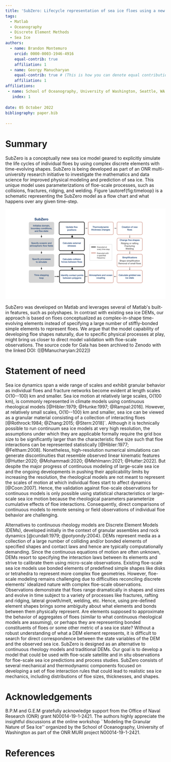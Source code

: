 ```yaml
---
title: 'SubZero: Lifecycle representation of sea ice floes using a new discrete element model'
tags:
  - Matlab
  - Oceanography
  - Discrete Element Methods
  - Sea Ice
authors:
  - name: Brandon Montemuro
    orcid: 0000-0003-1946-4916
    equal-contrib: true
    affiliation: 1
  - name: Georgy Manucharyan
    equal-contrib: true # (This is how you can denote equal contributions between multiple authors)
    affiliation: 1
affiliations:
 - name: School of Oceanography, University of Washington, Seattle, WA
   index: 1

date: 05 October 2022
bibliography: paper.bib

---
```


# Summary

SubZero is a conceptually new sea ice model geared to explicitly simulate the life cycles of individual floes by using complex discrete elements with time-evolving shapes. SubZero is being developed as part of an ONR multi-university research initiative to investigate the mathematics and data science for improved physical modeling and prediction of sea ice. This unique model uses parameterizations of floe-scale processes, such as collisions, fractures, ridging, and welding. Figure \autoref{fig:timeloop} is a schematic representing the SubZero model as a flow chart and what happens over any given time-step. 


![Operational flow chart for the SubZero sea ice model. The shaded gray boxes represent the different sections of the program, the red outlined boxes are processes that are executed every at specified intervals, and the black outlined boxes are processes that occur at every time-step.\label{fig:timeloop}](Subzero_timeloop_georgy.png)

SubZero was developed on Matlab and leverages several of Matlab's built-in features, such as polyshapes. In contrast with existing sea ice DEMs, our approach is based on floes conceptualized as complex-in-shape time-evolving elements instead of specifying a large number of stiffly-bonded simple elements to represent floes. We argue that the model capability of developing floe shapes naturally, due to specific physical processes at play, might bring us closer to direct model validation with floe-scale observations. The source code for Gala has been archived to Zenodo with the linked DOI: ([@Manucharyian:2022])

# Statement of need

Sea ice dynamics span a wide range of scales and exhibit granular behavior as individual floes and fracture networks become evident at length scales O(10--100) km and smaller. Sea ice motion at relatively large scales, O(100 km), is commonly represented in climate models using continuous rheological models [@Hibler:1979; @Hunke:1997; @Rampal:2016]. However, at relatively small scales, O(10--100) km and smaller, sea ice can be viewed as a granular material consisting of a collection of interacting floes  [@Rothrock:1984; @Zhang:2015; @Stern:2018]`. Although it is technically possible to run continuum sea ice models at very high resolution, the assumptions under which they are applicable formally require the grid box size to be significantly larger than the characteristic floe size such that floe interactions can be represented statistically [@Hibler:1977; @Feltham:2008]. Nonetheless, high-resolution numerical simulations can generate discontinuities that resemble observed linear kinematic features [@Hutter:2020; @Mohammadi:2020; @Mehlmann:2021; @Hutter:2022]. But despite the major progress of continuous modeling of large-scale sea ice and the ongoing developments in pushing their applicability limits by increasing the resolution, the rheological models are not meant to represent the scales of motion at which individual floes start to affect dynamics [@Coon:2007]. Hence, the validation against floe-scale observations for continuous models is only possible using statistical characteristics or large-scale sea ice motion because the rheological parameters parameterize cumulative effects of floe interactions. Consequently, direct comparisons of continuous models to remote sensing or field observations of individual floe behavior are challenging. 

Alternatives to continuous rheology models are Discrete Element Models (DEMs), developed initially in the context of granular assembles and rock dynamics [@cundall:1979; @potyondy:2004}. DEMs represent media as a collection of a large number of colliding and/or bonded elements of specified shapes and contact laws and hence are typically computationally demanding. Since the continuous equations of motion are often unknown, DEMs resort to specifying the interaction laws between its elements and strive to calibrate them using micro-scale observations. Existing floe-scale sea ice models use bonded elements of predefined simple shapes like disks or tetrahedra to represent more complex floe geometries. However, floe-scale modeling remains challenging due to difficulties reconciling discrete elements' idealized nature with complex floe-scale observations. Observations demonstrate that floes range dramatically in shapes and sizes and evolve in time subject to a variety of processes like fractures, rafting and ridging, lateral growth/melt, welding, etc. Hence, using pre-defined element shapes brings some ambiguity about what elements and bonds between them physically represent. Are elements supposed to approximate the behavior of aggregates of floes (similar to what continuous rheological models are assuming), or perhaps they are representing bonded constituents of floes or some other metric of a sea ice state? Without a robust understanding of what a DEM element represents, it is difficult to search for direct correspondence between the state variables of the DEM and the observed sea ice. SubZero is designed as an alternative to continuous rheology models and traditional DEMs. Our goal is to develop a model that could be used with floe-scale satellite and in situ observations for floe-scale sea ice predictions and process studies. SubZero consists of several mechanical and thermodynamic components focused on developing a set of floe interaction rules that could lead to realistic sea ice mechanics, including distributions of floe sizes, thicknesses, and shapes. 



# Acknowledgements

B.P.M and G.E.M gratefully acknowledge support from the Office of Naval Research (ONR) grant N00014-19-1-2421. The authors highly appreciate the insightful discussions at the online workshop ``Modeling the Granular Nature of Sea Ice'' organized by the School of Oceanography, University of Washington as part of the ONR MURI project N00014-19-1-2421. 

# References
